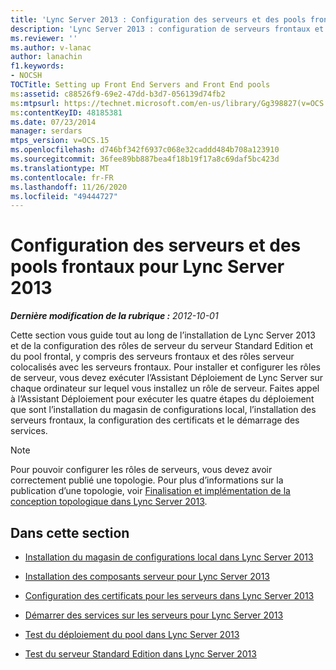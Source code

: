 ```yaml
---
title: 'Lync Server 2013 : Configuration des serveurs et des pools frontaux'
description: 'Lync Server 2013 : configuration de serveurs frontaux et de listes frontales.'
ms.reviewer: ''
ms.author: v-lanac
author: lanachin
f1.keywords:
- NOCSH
TOCTitle: Setting up Front End Servers and Front End pools
ms:assetid: c88526f9-69e2-47dd-b3d7-056139d74fb2
ms:mtpsurl: https://technet.microsoft.com/en-us/library/Gg398827(v=OCS.15)
ms:contentKeyID: 48185381
ms.date: 07/23/2014
manager: serdars
mtps_version: v=OCS.15
ms.openlocfilehash: d746bf342f6937c068e32caddd484b708a123910
ms.sourcegitcommit: 36fee89bb887bea4f18b19f17a8c69daf5bc423d
ms.translationtype: MT
ms.contentlocale: fr-FR
ms.lasthandoff: 11/26/2020
ms.locfileid: "49444727"
---
```

# <a name="setting-up-front-end-servers-and-front-end-pools-for-lync-server-2013"></a>Configuration des serveurs et des pools frontaux pour Lync Server 2013

<div data-xmlns="http://www.w3.org/1999/xhtml">

<div class="topic" data-xmlns="http://www.w3.org/1999/xhtml" data-msxsl="urn:schemas-microsoft-com:xslt" data-cs="https://msdn.microsoft.com/">

<div data-asp="https://msdn2.microsoft.com/asp">



</div>

<div id="mainSection">

<div id="mainBody">

<span> </span>

_**Dernière modification de la rubrique :** 2012-10-01_

Cette section vous guide tout au long de l’installation de Lync Server 2013 et de la configuration des rôles de serveur du serveur Standard Edition et du pool frontal, y compris des serveurs frontaux et des rôles serveur colocalisés avec les serveurs frontaux. Pour installer et configurer les rôles de serveur, vous devez exécuter l’Assistant Déploiement de Lync Server sur chaque ordinateur sur lequel vous installez un rôle de serveur. Faites appel à l’Assistant Déploiement pour exécuter les quatre étapes du déploiement que sont l’installation du magasin de configurations local, l’installation des serveurs frontaux, la configuration des certificats et le démarrage des services.

<div>


> [!NOTE]  
> Pour pouvoir configurer les rôles de serveurs, vous devez avoir correctement publié une topologie. Pour plus d’informations sur la publication d’une topologie, voir <A href="lync-server-2013-finalizing-and-implementing-the-topology-design.md">Finalisation et implémentation de la conception topologique dans Lync Server 2013</A>.



</div>

<div>

## <a name="in-this-section"></a>Dans cette section

  - [Installation du magasin de configurations local dans Lync Server 2013](lync-server-2013-install-the-local-configuration-store.md)

  - [Installation des composants serveur pour Lync Server 2013](lync-server-2013-install-lync-server-server-components.md)

  - [Configuration des certificats pour les serveurs dans Lync Server 2013](lync-server-2013-configure-certificates-for-servers.md)

  - [Démarrer des services sur les serveurs pour Lync Server 2013](lync-server-2013-start-services-on-servers.md)

  - [Test du déploiement du pool dans Lync Server 2013](lync-server-2013-test-the-pool-deployment.md)

  - [Test du serveur Standard Edition dans Lync Server 2013](lync-server-2013-test-the-standard-edition-server.md)

</div>

</div>

<span> </span>

</div>

</div>

</div>

